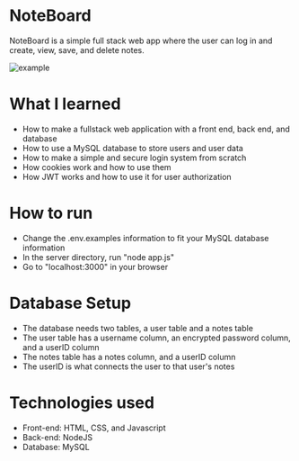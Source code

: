 # NoteBoard
NoteBoard is a simple full stack web app where the user can log in and create, view, save, and delete notes.

![example](https://user-images.githubusercontent.com/54284594/102423585-5d412100-3fd7-11eb-8c32-d14300b89826.gif)

# What I learned
* How to make a fullstack web application with a front end, back end, and database
* How to use a MySQL database to store users and user data
* How to make a simple and secure login system from scratch
* How cookies work and how to use them
* How JWT works and how to use it for user authorization

# How to run
* Change the .env.examples information to fit your MySQL database information
* In the server directory, run "node app.js"
* Go to "localhost:3000" in your browser

# Database Setup
* The database needs two tables, a user table and a notes table
* The user table has a username column, an encrypted password column, and a userID column
* The notes table has a notes column, and a userID column
* The userID is what connects the user to that user's notes

# Technologies used
* Front-end: HTML, CSS, and Javascript
* Back-end: NodeJS
* Database: MySQL
